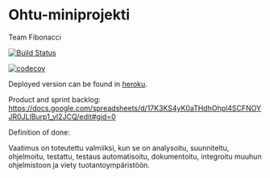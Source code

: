 # Ohtu-miniprojekti


Team Fibonacci

[![Build Status](https://travis-ci.org/Jhoneagle/Ohtu-miniprojekti.svg?branch=master)](https://travis-ci.org/Jhoneagle/Ohtu-miniprojekti)

[![codecov](https://codecov.io/gh/Jhoneagle/Ohtu-miniprojekti/branch/master/graph/badge.svg)](https://codecov.io/gh/Jhoneagle/Ohtu-miniprojekti)

Deployed version can be found in [heroku](https://ohtu-projekti.herokuapp.com/).

Product and sprint backlog: https://docs.google.com/spreadsheets/d/17K3KS4yK0aTHdhOhpl4SCFNOYJR0JLlBurp1_vI2JCQ/edit#gid=0

Definition of done:

Vaatimus on toteutettu valmiiksi, kun se on analysoitu, suunniteltu, ohjelmoitu, testattu, testaus automatisoitu, dokumentoitu, integroitu muuhun ohjelmistoon ja viety tuotantoympäristöön.

